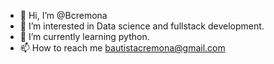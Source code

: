 - 👋 Hi, I’m @Bcremona
- 👀 I’m interested in Data science and fullstack development. 
- 🌱 I’m currently learning python.
- 📫 How to reach me bautistacremona@gmail.com

<!---
Bcremona/Bcremona is a ✨ special ✨ repository because its `README.md` (this file) appears on your GitHub profile.
You can click the Preview link to take a look at your changes.
--->
